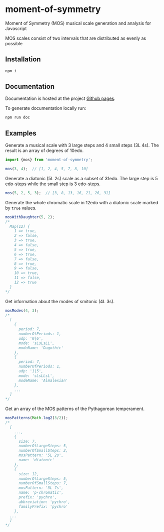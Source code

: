 # moment-of-symmetry
Moment of Symmetry (MOS) musical scale generation and analysis for Javascript

MOS scales consist of two intervals that are distributed as evenly as possible

## Installation ##
```bash
npm i
```

## Documentation ##
Documentation is hosted at the project [Github pages](https://xenharmonic-devs.github.io/moment-of-symmetry).

To generate documentation locally run:
```bash
npm run doc
```

## Examples ##
Generate a musical scale with 3 large steps and 4 small steps (3L 4s). The result is an array of degrees of 10edo.
```typescript
import {mos} from 'moment-of-symmetry';

mos(3, 4);  // [1, 2, 4, 5, 7, 8, 10]
```

Generate a diatonic (5L 2s) scale as a subset of 31edo. The large step is 5 edo-steps while the small step is 3 edo-steps.
```typescript
mos(5, 2, 5, 3);  // [3, 8, 13, 16, 21, 26, 31]
```

Generate the whole chromatic scale in 12edo with a diatonic scale marked by `true` values.
```typescript
mosWithDaughter(5, 2);
/*
  Map(12) {
    1 => true,
    2 => false,
    3 => true,
    4 => false,
    5 => true,
    6 => true,
    7 => false,
    8 => true,
    9 => false,
    10 => true,
    11 => false,
    12 => true
  }
*/
```

Get information about the modes of smitonic (4L 3s).
```typescript
mosModes(4, 3);
/*
  [
    {
      period: 7,
      numberOfPeriods: 1,
      udp: '0|6',
      mode: 'sLsLsLL',
      modeName: 'Dagothic'
    },
    {
      period: 7,
      numberOfPeriods: 1,
      udp: '1|5',
      mode: 'sLsLLsL',
      modeName: 'Almalexian'
    },
    ...
  ]
*/
```

Get an array of the MOS patterns of the Pythagorean temperament.
```typescript
mosPatterns(Math.log2(3/2));
/*
  [
    ...,
    {
      size: 7,
      numberOfLargeSteps: 5,
      numberOfSmallSteps: 2,
      mosPattern: '5L 2s',
      name: 'diatonic'
    },
    {
      size: 12,
      numberOfLargeSteps: 5,
      numberOfSmallSteps: 7,
      mosPattern: '5L 7s',
      name: 'p-chromatic',
      prefix: 'pychro',
      abbreviation: 'pychro',
      familyPrefix: 'pychro'
    },
  ...
  ]
*/
```
